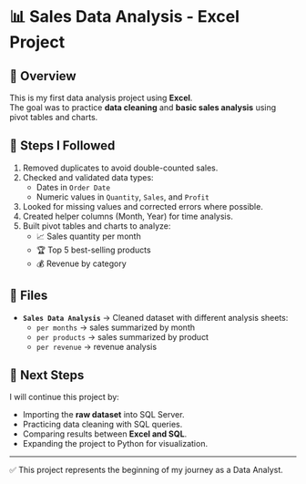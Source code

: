 # 📊 Sales Data Analysis - Excel Project

## 📝 Overview
This is my first data analysis project using **Excel**.  
The goal was to practice **data cleaning** and **basic sales analysis** using pivot tables and charts.

## 🔧 Steps I Followed
1. Removed duplicates to avoid double-counted sales.
2. Checked and validated data types:
   - Dates in `Order Date`
   - Numeric values in `Quantity`, `Sales`, and `Profit`
3. Looked for missing values and corrected errors where possible.
4. Created helper columns (Month, Year) for time analysis.
5. Built pivot tables and charts to analyze:
   - 📈 Sales quantity per month  
   - 🏆 Top 5 best-selling products  
   - 💰 Revenue by category  

## 📂 Files
- **`Sales Data Analysis`** → Cleaned dataset with different analysis sheets:
  - `per months` → sales summarized by month  
  - `per products` → sales summarized by product  
  - `per revenue` → revenue analysis  

## 🚀 Next Steps
I will continue this project by:
- Importing the **raw dataset** into SQL Server.
- Practicing data cleaning with SQL queries.
- Comparing results between **Excel and SQL**.
- Expanding the project to Python for visualization.  

---

✅ This project represents the beginning of my journey as a Data Analyst.  
